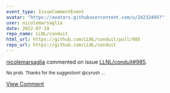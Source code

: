 ```yaml
---
event_type: IssueCommentEvent
avatar: "https://avatars.githubusercontent.com/u/24232495?"
user: nicolemarsaglia
date: 2022-07-19
repo_name: LLNL/conduit
html_url: https://github.com/LLNL/conduit/pull/985
repo_url: https://github.com/LLNL/conduit
---
```


<a href='https://github.com/nicolemarsaglia' target='_blank'>nicolemarsaglia</a> commented on issue <a href='https://github.com/LLNL/conduit/pull/985' target='_blank'>LLNL/conduit#985</a>.

<small>No prob. Thanks for the suggestion! @cyrush ...</small>

<a href='https://github.com/LLNL/conduit/pull/985' target='_blank'>View Comment</a>